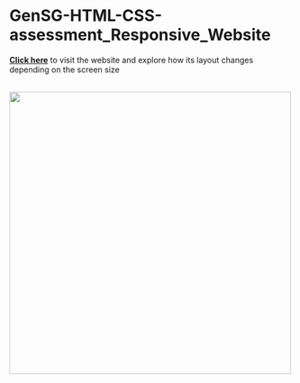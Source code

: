 # GenSG-HTML-CSS-assessment_Responsive_Website

**[Click here](https://mattn4.github.io/GenSG-HTML-CSS-assessment_Responsive_Website/)** to visit the website and explore how its layout changes depending on the screen size<br><br>

<img src="/capstone_colmar_assets/videos/colmaracademy.gif" width="500" style="text-align: center;">
